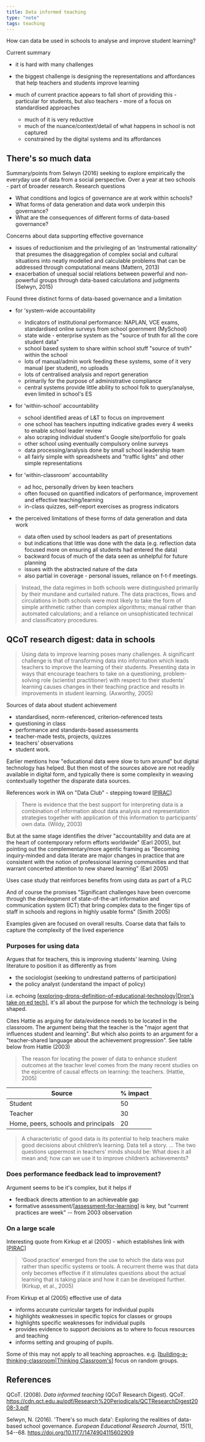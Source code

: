 ```yaml
---
title: Data informed teaching
type: "note"
tags: teaching
---
```




How can data be used in schools to analyse and improve student learning?

Current summary

- it is hard with many challenges
- the biggest challenge is designing the representations and affordances that help teachers and students improve learning
- much of current practice appears to fall short of providing this - particular for students, but also teachers - more of a focus on standardised approaches

    - much of it is very reductive
    - much of the nuance/context/detail of what happens in school is not captured
    - constrained by the digital systems and its affordances

## There's so much data

Summary/points from Selwyn (2016) seeking to explore empirically the everyday use of data from a social perspective. Over a year at two schools - part of broader research. Research questions

- What conditions and logics of governance are at work within schools? 
- What forms of data generation and data work underpin this governance? 
- What are the consequences of different forms of data-based governance?

Concerns about data supporting effective governance

- issues of reductionism and the privileging of an ‘instrumental rationality’ that presumes the disaggregation of complex social and cultural situations into neatly modelled and calculable problems that can be addressed through computational means (Mattern, 2013)
- exacerbation of unequal social relations between powerful and non-powerful groups through data-based calculations and judgments (Selwyn, 2015)

Found three distinct forms of data-based governance and a limitation

- for 'system-wide accountability

    - Indicators of institutional performance: NAPLAN, VCE exams, standardised online surveys from school goernment (MySchool)
    - state wide - enterprise system as the "source of truth for all the core student data"
    - school based system to share within school stuff "source of truth" within the school
    - lots of manual/admin work feeding these systems, some of it very manual (per student), no uploads
    - lots of centralised analysis and report generation
    - primarily for the purpose of administrative compliance 
    - central systems provide little ability to school folk to query/analyse, even limited in school's ES

- for 'within-school' accountability

    - school identified areas of L&T to focus on improvement
    - one school has teachers inputting indicative grades every 4 weeks to enable school leader review
    - also scraping individual student's Google site/portfolio for goals
    - other school using eventually compulsory online surveys
    - data processing/analysis done by small school leadership team
    - all fairly simple with spreadsheets and "traffic lights" and other simple representations

- for 'within-classroom' accountability

    - ad hoc, personally driven by keen teachers
    - often focused on quantified indicators of performance, improvement and effective teaching/learning
    - in-class quizzes, self-report exercises as progress indicators

- the perceived limitations of these forms of data generation and data work

    - data often used by school leaders as part of presentations
    - but indications that little was done with the data (e.g. reflection data focused more on ensuring all students had entered the data)
    - backward focus of much of the data seen as unhelpful for future planning
    - issues with the abstracted nature of the data
    - also partial in coverage - personal issues, reliance on f-t-f meetings.

> Instead, the data regimes in both schools were distinguished primarily by their mundane and curtailed nature. The data practices, flows and circulations in both schools were most likely to take the form of simple arithmetic rather than complex algorithms; manual rather than automated calculations; and a reliance on unsophisticated technical and classificatory procedures.

## QCoT research digest: data in schools

> Using data to improve learning poses many challenges. A significant challenge is that of transforming data into information which leads teachers to improve the learning of their students.
> Presenting data in ways that encourage teachers to take on a questioning, problem-solving role (scientist practitioner) with respect to their students’ learning causes changes in their teaching practice and results in improvements in student learning. (Axworthy, 2005)

Sources of data about student achievement

- standardised, norm-referenced, criterion-referenced tests 
- questioning in class 
- performance and standards-based assessments 
- teacher-made tests, projects, quizzes 
- teachers’ observations 
- student work.

Earlier mentions how "educational data were slow to turn around" but digital technology has helped. But then most of the sources above are not readily available in digital form, and typically there is some complexity in weaving contextually together the disparate data sources.

References work in WA on "Data Club" - stepping toward [[PIRAC]]

> There is evidence that the best support for interpreting data is a combination of information about data analysis and representation strategies together with application of this information to participants’ own data. (Wildy, 2003)

But at the same stage identifies the driver "accountability and data are at the heart of contemporary reform efforts worldwide" (Earl 2005), but pointing out the complementary/more agentic framing as "Becoming inquiry-minded and data literate are major changes in practice that are consistent with the notion of professional learning communities and that warrant concerted attention to new shared learning" (Earl 2005)

Uses case study that reinforces benefits from using data as part of a PLC

And of course the promises "Significant challenges have been overcome through the devleopment of state-of-the-art information and communication system (ICT) that bring complex data to the finger tips of staff in schools and regions in highly usable forms" (Smith 2005)

Examples given are focused on overall results. Coarse data that fails to capture the complexity of the lived experience

### Purposes for using data

Argues that for teachers, this is improving students' learning. Using literature to position it as differently as from 

- the sociologist (seeking to undrestand patterns of participation)
- the policy analyst (understand the impact of policy)

i.e. echoing [[exploring-drons-definition-of-educational-technology|Dron's take on ed tech]], it's all about the purpose for which the technology is being shaped.

Cites Hattie as arguing for data/evidence needs to be located in the classroom. The argument being that the teacher is the "major agent that influences student and learning". But which also points to an argument for a "teacher-shared language about the achievement progression". See table below from Hattie (2003)

> The reason for locating the power of data to enhance student outcomes at the teacher level comes from the many recent studies on the epicentre of causal effects on learning: the teachers. (Hattie, 2005)

| Source | % impact |
| --- | --- |
| Student | 50 |
| Teacher | 30 |
| Home, peers, schools and principals | 20 |

> A characteristic of good data is its potential to help teachers make good decisions about children’s learning. Data tell a story. ... The two questions uppermost in teachers’ minds should be: What does it all mean and; how can we use it to improve children’s achievements?

### Does performance feedback lead to improvement?

Argument seems to be it's complex, but it helps if

- feedback directs attention to an achieveable gap
- formative assessment/[[assessment-for-learning]] is key, but "current practices are week" -- from 2003 observation

### On a large scale

Interesting quote from Kirkup et al (2005) - which establishes link with [[PIRAC]]

> ‘Good practice’ emerged from the use to which the data was put rather than specific systems or tools. A recurrent theme was that data only becomes effective if it stimulates questions about the actual learning that is taking place and how it can be developed further. (Kirkup, et al., 2005)

From Kirkup et al (2005) effective use of data

- informs accurate curricular targets for individual pupils 
- highlights weaknesses in specific topics for classes or groups 
- highlights specific weaknesses for individual pupils 
- provides evidence to support decisions as to where to focus resources and teaching 
- informs setting and grouping of pupils.

Some of this may not apply to all teaching approaches. e.g. [[building-a-thinking-classroom|Thinking Classroom's]] focus on random groups.

## References

QCoT. (2008). *Data informed teaching* (QCoT Research Digest). QCoT. <https://cdn.qct.edu.au/pdf/Research%20Periodicals/QCTResearchDigest2008-3.pdf>

Selwyn, N. (2016). 'There's so much data': Exploring the realities of data-based school governance. *European Educational Research Journal*, *15*(1), 54--68. <https://doi.org/10.1177/1474904115602909>

[//begin]: # "Autogenerated link references for markdown compatibility"
[PIRAC]: pirac "PIRAC"
[exploring-drons-definition-of-educational-technology|Dron's take on ed tech]: ../../share/blog/2021/exploring-drons-definition-of-educational-technology "Exploring Dron's definition of educational technology"
[assessment-for-learning]: Assessment/assessment-for-learning "Assessment for learning"
[building-a-thinking-classroom|Thinking Classroom's]: Mathematics/building-a-thinking-classroom "Building a thinking classroom"
[//end]: # "Autogenerated link references"